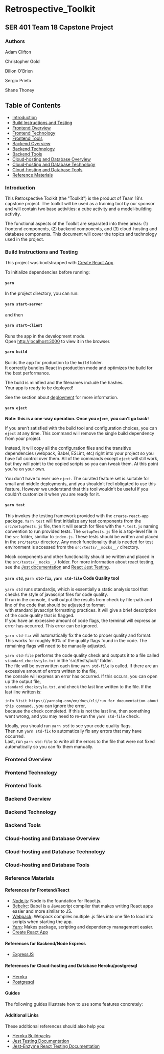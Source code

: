 # Retrospective_Toolkit

## SER 401 Team 18 Capstone Project

### Authors

Adam Clifton

Christopher Gold

Dillon O'Brien

Sergio Prieto

Shane Thoney

## Table of Contents

- [Introduction](#Introduction)
- [Build Instructions and Testing](#Build-Instructions-and-Testing)
- [Frontend Overview](#Frontend-Overview)
- [Frontend Technology](#Frontend-Technology)
- [Frontend Tools](#Frontend-Tools)
- [Backend Overview](#Backend-Overview)
- [Backend Technology](#Backend-Technology)
- [Backend Tools](#Backend-Tools)
- [Cloud-hosting and Database Overview](#[Cloud-hosting-and-Database-Overview)
- [Cloud-hosting and Database Technology](#[Cloud-hosting-and-Database-Technology)
- [Cloud-hosting and Database Tools](#[Cloud-hosting-and-Database-Tools)
- [Reference Materials](#Reference-Materials)

### Introduction

This Retrospective Toolkit (the "Toolkit") is the product of Team 18's capstone project.  The toolkit will be used as a training tool by our sponsor and will contain two base activities: a cube activity and a model-building activity.

The functional aspects of the Toolkit are separated into three areas: (1) frontend components, (2) backend components, and (3) cloud-hosting and database components.  This document will cover the topics and technology used in the project.

### Build Instructions and Testing

This project was bootstrapped with [Create React App](https://github.com/facebook/create-react-app).

To initialize dependencies before running:

#### `yarn`

In the project directory, you can run:

#### `yarn start-server`

and then

#### `yarn start-client`

Runs the app in the development mode.  
Open [http://localhost:3000](http://localhost:3000) to view it in the browser.

#### `yarn build`

Builds the app for production to the `build` folder.  
It correctly bundles React in production mode and optimizes the build for the best performance.

The build is minified and the filenames include the hashes.  
Your app is ready to be deployed!

See the section about [deployment](https://facebook.github.io/create-react-app/docs/deployment) for more information.

#### `yarn eject`

**Note: this is a one-way operation. Once you `eject`, you can’t go back!**

If you aren’t satisfied with the build tool and configuration choices, you can `eject` at any time. This command will remove the single build dependency from your project.

Instead, it will copy all the configuration files and the transitive dependencies (webpack, Babel, ESLint, etc) right into your project so you have full control over them. All of the commands except `eject` will still work, but they will point to the copied scripts so you can tweak them. At this point you’re on your own.

You don’t have to ever use `eject`. The curated feature set is suitable for small and middle deployments, and you shouldn’t feel obligated to use this feature. However we understand that this tool wouldn’t be useful if you couldn’t customize it when you are ready for it.

#### `yarn test`

This invokes the testing framework provided with the `create-react-app` package.  `Yarn test` will first initialize any test components from the `src/setupTests.js` file, then it will search for files with the `*.test.js` naming convention to run provided tests.  The `setupTests.js` file is a top-level file in the `src` folder, similiar to `index.js`.  These tests should be written and placed in the `src/tests/` directory.  Any mock functionality that is needed for test environment is accessed from the `src/tests/__mocks__/` directory.

Mock components and other functionality should be written and placed in the `src/tests/__mocks__/` folder. For more information about react testing, see the [Jest documentation](https://jestjs.io/) and [React Jest Testing](https://jestjs.io/docs/en/tutorial-react).

#### `yarn std`, `yarn std-fix`, `yarn std-file` Code Quality tool

`yarn std` runs standardjs, which is essentially a static analysis tool that checks the style of javascript files for code quality.  
If run in the console, it will output the results from check by file-path and line of the code that should be adjusted to format  
with standard javascript formatting practices.  It will give a brief description of the code quality that is flagged.  
If you have an excessive amount of code flags,  the terminal will express an error has occurred.  This error can be ignored.

`yarn std-fix` will automatically fix the code to proper quality and format.  
This works for roughly 90% of the quality flags found in the code.  The remaining flags will need to be manually adjusted.

`yarn std-file` performs the code quality check and outputs it to a file called `standard_checkstyle.txt` in the 'src/tests/out/' folder.  
The file will be overwritten each time `yarn std-file` is called.  If there are an excessive amount of errors written to the file,  
the console will express an error has occurred. If this occurs, you can open up the output file,  
`standard_checkstyle.txt`, and check the last line written to the file. If the last line written is:

`info Visit https://yarnpkg.com/en/docs/cli/run for documentation about this command.`, you can ignore the error,  
because the check completed.  If this is not the last line, then something went wrong, and you may need to re-run the `yarn std-file` check.

Ideally, you should run `yarn std` to see your code quality flags.  
Then run `yarn std-fix` to automatically fix any errors that may have occurred.  
Last, run `yarn std-file` to write all the errors to the file that were not fixed automatically so you can fix them manually.  

### Frontend Overview

### Frontend Technology

### Frontend Tools

### Backend Overview

### Backend Technology

### Backend Tools

### Cloud-hosting and Database Overview

### Cloud-hosting and Database Technology

### Cloud-hosting and Database Tools

### Reference Materials

#### References for Frontend/React

- [Node.js](https://nodejs.org/en/download/): Node is the foundation for React.js.
- [Bebelrc](https://babeljs.io/docs/en/): Babel is a Javascript compiler that makes writing React apps easier and more similar to JS.
- [Webpack](https://webpack.js.org/): Webpack compiles multiple .js files into one file to load into scripts when starting the app.
- [Yarn](https://classic.yarnpkg.com/en/): Makes package, scripting and dependency management easier.
- [Create React App](https://github.com/facebook/create-react-app)

#### References for Backend/Node Express

- [ExpressJS](https://expressjs.com/)

#### References for Cloud-hosting and Database Heroku/postgresql

- [Heroku](https://devcenter.heroku.com/categories/reference)
- [Postgresql](https://www.postgresql.org/docs/)

#### Guides

The following guides illustrate how to use some features concretely:

#### Additional Links

These additional references should also help you:

- [Heroku Buildpacks](https://devcenter.heroku.com/articles/buildpacks)  
- [Jest Testing Documentation](https://jestjs.io/)  
- [Jest-Enzyme React Testing Documentation](https://enzymejs.github.io/enzyme/)
